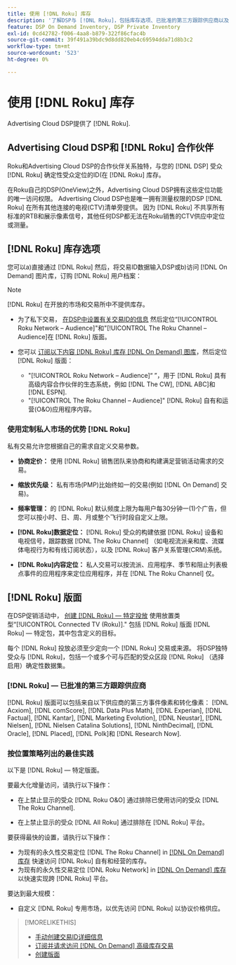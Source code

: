 ```yaml
---
title: 使用 [!DNL Roku] 库存
description: '了解DSP与 [!DNL Roku]，包括库存选项、已批准的第三方跟踪供应商以及 [!DNL Roku] — 特定版面。 '
feature: DSP On Demand Inventory, DSP Private Inventory
exl-id: 0cd42782-f006-4aa8-b879-322f86cfac4b
source-git-commit: 39f491a39bdc9d8dd820eb4c69594dda71d8b3c2
workflow-type: tm+mt
source-wordcount: '523'
ht-degree: 0%

---
```


# 使用 [!DNL Roku] 库存

Advertising Cloud DSP提供了 [!DNL Roku].

## Advertising Cloud DSP和 [!DNL Roku] 合作伙伴

Roku和Advertising Cloud DSP的合作伙伴关系独特，与您的 [!DNL DSP] 受众 [!DNL Roku] 确定性受众定位的ID(在 [!DNL Roku] 库存。

在Roku自己的DSP(OneView)之外，Advertising Cloud DSP拥有这些定位功能的唯一访问权限。 Advertising Cloud DSP也是唯一拥有测量权限的DSP [!DNL Roku] 在所有其他连接的电视(CTV)清单旁提供。 因为 [!DNL Roku] 不共享所有标准的RTB和展示像素信号，其他任何DSP都无法在Roku销售的CTV供应中定位或测量。

## [!DNL Roku] 库存选项

您可以a)直接通过 [!DNL Roku] 然后，将交易ID数据输入DSP或b)访问 [!DNL On Demand] 图片库，订购 [!DNL Roku] 用户档案：

>[!NOTE]
>
>[!DNL Roku] 在开放的市场和交易所中不提供库存。

* 为了私下交易， [在DSP中设置有关交易ID的信息](/help/dsp/inventory/deal-id-create.md) 然后定位“[!UICONTROL Roku Network – Audience]&quot;和&quot;[!UICONTROL The Roku Channel – Audience]在 [!DNL Roku] 版面。<!-- Or do you target the deal ID?? I see those strings for Roku On Demand inventory. Clarify if all Roku private deals will show up as one or the other of these in Roku Private inventory in Roku placement settings. -->

* 您可以 [订阅以下内容 [!DNL Roku] 库存 [!DNL On Demand] 图库](/help/dsp/inventory/on-demand-inventory-subscribe.md)，然后定位 [!DNL Roku] 版面：

   * &quot;[!UICONTROL Roku Network – Audience]“ ”，用于 [!DNL Roku] 具有高级内容合作伙伴的生态系统，例如 [!DNL The CW], [!DNL ABC]和 [!DNL ESPN].
   * &quot;[!UICONTROL The Roku Channel – Audience]&quot; [!DNL Roku] 自有和运营(O&amp;O)应用程序内容。

### 使用定制私人市场的优势 [!DNL Roku]

私有交易允许您根据自己的需求自定义交易参数。

* **协商定价：** 使用 [!DNL Roku] 销售团队来协商和构建满足营销活动需求的交易。

* **缩放优先级：** 私有市场(PMP)比始终如一的交易(例如 [!DNL On Demand] 交易)。

* **频率管理：** 的 [!DNL Roku] 默认频度上限为每用户每30分钟一(1)个广告，但您可以按小时、日、周、月或整个飞行时段自定义上限。<!-- Within the DSP placement settings? NO - you negotiate this with Roku, but Christine to confirm with Amanda whether you should be able to edit this in placement. -->

* **[!DNL Roku]数据定位：** [!DNL Roku] 受众的构建依据 [!DNL Roku] 设备和电视信号，跟踪数据 [!DNL The Roku Channel] （如电视流派亲和度、流媒体电视行为和有线订阅状态），以及 [!DNL Roku] 客户关系管理(CRM)系统。

* **[!DNL Roku]内容定位：** 私人交易可以按流派、应用程序、季节和阻止列表极点事件的应用程序来定位应用程序，并在 [!DNL The Roku Channel] 仅。

## [!DNL Roku] 版面

在DSP促销活动中， [创建 [!DNL Roku] — 特定投放](/help/dsp/campaign-management/placements/placement-create.md) 使用放置类型“[!UICONTROL Connected TV (Roku)].&quot; 包括 [!DNL Roku] 版面 [!DNL Roku] — 特定包，其中包含定义的目标。

每个 [!DNL Roku] 投放必须至少定向一个 [!DNL Roku] 交易或来源。 将DSP独特受众与 [!DNL Roku]，包括一个或多个可与匹配的受众区段 [!DNL Roku] （选择启用）确定性数据集。

### [!DNL Roku] — 已批准的第三方跟踪供应商

[!DNL Roku] 版面可以包括来自以下供应商的第三方事件像素和转化像素：  [!DNL Acxiom], [!DNL comScore], [!DNL Data Plus Math], [!DNL Experian], [!DNL Factual], [!DNL Kantar], [!DNL Marketing Evolution], [!DNL Neustar], [!DNL Nielsen], [!DNL Nielsen Catalina Solutions], [!DNL NinthDecimal], [!DNL Oracle], [!DNL Placed], [!DNL Polk]和 [!DNL Research Now].

### 按位置策略列出的最佳实践

以下是 [!DNL Roku] — 特定版面。

要最大化增量访问，请执行以下操作：

* 在上禁止显示的受众 [!DNL Roku O&O] 通过排除已使用访问的受众 [!DNL The Roku Channel].

* 在上禁止显示的受众 [!DNL All Roku] 通过排除在 [!DNL Roku] 平台。

要获得最快的设置，请执行以下操作：

* 为现有的永久性交易定位 [!DNL The Roku Channel] in [[!DNL On Demand] 库存](/help/dsp/inventory/on-demand-inventory-subscribe.md) 快速访问 [!DNL Roku] 自有和经营的库存。
* 为现有的永久性交易定位 [!DNL Roku Network] in [[!DNL On Demand] 库存](/help/dsp/inventory/on-demand-inventory-subscribe.md) 以快速实现跨 [!DNL Roku] 平台。

要达到最大规模：

* 自定义 [!DNL Roku] 专用市场，以优先访问 [!DNL Roku] 以协议价格供应。

>[!MORELIKETHIS]
>
>* [手动创建交易ID详细信息](/help/dsp/inventory/deal-id-create.md)
> * [订阅并请求访问 [!DNL On Demand] 高级库存交易](/help/dsp/inventory/on-demand-inventory-subscribe.md)
>* [创建版面](/help/dsp/campaign-management/placements/placement-create.md)

